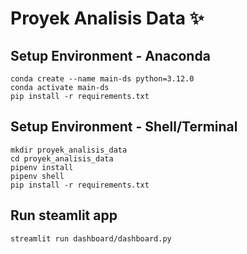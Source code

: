 # Proyek Analisis Data ✨

## Setup Environment - Anaconda

```
conda create --name main-ds python=3.12.0
conda activate main-ds
pip install -r requirements.txt
```

## Setup Environment - Shell/Terminal

```
mkdir proyek_analisis_data
cd proyek_analisis_data
pipenv install
pipenv shell
pip install -r requirements.txt
```

## Run steamlit app

```
streamlit run dashboard/dashboard.py
```
